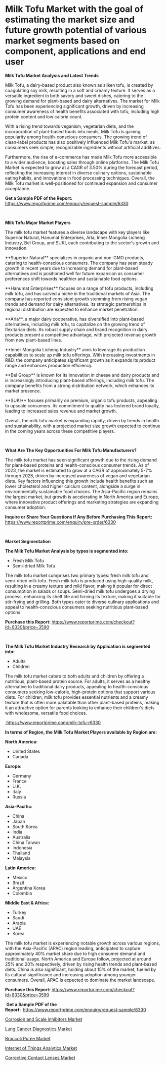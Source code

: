 <p><h1>Milk Tofu Market with the goal of estimating the market size and future growth potential of various market segments based on component, applications and end user</h1></p><p><strong>Milk Tofu Market Analysis and Latest Trends</strong></p>
<p><p>Milk Tofu, a dairy-based product also known as silken tofu, is created by coagulating soy milk, resulting in a soft and creamy texture. It serves as a versatile ingredient in both savory and sweet dishes, catering to the growing demand for plant-based and dairy alternatives. The market for Milk Tofu has been experiencing significant growth, driven by increasing consumer awareness of health benefits associated with tofu, including high protein content and low calorie count. </p><p>With a rising trend towards veganism, vegetarian diets, and the incorporation of plant-based foods into meals, Milk Tofu is gaining popularity among health-conscious consumers. The growing trend of clean-label products has also positively influenced Milk Tofu's market, as consumers seek simple, recognizable ingredients without artificial additives. </p><p>Furthermore, the rise of e-commerce has made Milk Tofu more accessible to a wider audience, boosting sales through online platforms. The Milk Tofu Market is expected to grow at a CAGR of 3.50% during the forecast period, reflecting the increasing interest in diverse culinary options, sustainable eating habits, and innovations in food processing techniques. Overall, the Milk Tofu market is well-positioned for continued expansion and consumer acceptance.</p></p>
<p><strong>Get a Sample PDF of the Report:&nbsp;</strong> <a href="https://www.reportprime.com/enquiry/request-sample/6330?utm_campaign=116&utm_medium=2&utm_source=Github&utm_content=ia&utm_term=15112024&utm_id=milk-tofu">https://www.reportprime.com/enquiry/request-sample/6330</a></p>
<p>&nbsp;</p>
<p><strong>Milk Tofu Major Market Players</strong></p>
<p><p>The milk tofu market features a diverse landscape with key players like Superior Natural, Hanumat Enterprises, Arla, Inner Mongolia Licheng Industry, Bel Group, and SUKI, each contributing to the sector's growth and innovation. </p><p>**Superior Natural** specializes in organic and non-GMO products, catering to health-conscious consumers. The company has seen steady growth in recent years due to increasing demand for plant-based alternatives and is positioned well for future expansion as consumer preferences shift towards healthier and sustainable food options.</p><p>**Hanumat Enterprises** focuses on a range of tofu products, including milk tofu, and has carved a niche in the traditional markets of Asia. The company has reported consistent growth stemming from rising vegan trends and demand for dairy alternatives. Its strategic partnerships in regional distribution are expected to enhance market penetration.</p><p>**Arla**, a major dairy cooperative, has diversified into plant-based alternatives, including milk tofu, to capitalize on the growing trend of flexitarian diets. Its robust supply chain and brand recognition in dairy products present a competitive advantage, with projected revenue growth from new plant-based lines.</p><p>**Inner Mongolia Licheng Industry** aims to leverage its production capabilities to scale up milk tofu offerings. With increasing investments in R&D, the company anticipates significant growth as it expands its product range and enhances production efficiency.</p><p>**Bel Group** is known for its innovation in cheese and dairy products and is increasingly introducing plant-based offerings, including milk tofu. The company benefits from a strong distribution network, which enhances its market presence.</p><p>**SUKI** focuses primarily on premium, organic tofu products, appealing to upscale consumers. Its commitment to quality has fostered brand loyalty, leading to increased sales revenue and market growth.</p><p>Overall, the milk tofu market is expanding rapidly, driven by trends in health and sustainability, with a projected market size growth expected to continue in the coming years across these competitive players.</p></p>
<p>&nbsp;</p>
<p><strong>What Are The Key Opportunities For Milk Tofu Manufacturers?</strong></p>
<p><p>The milk tofu market has seen significant growth due to the rising demand for plant-based proteins and health-conscious consumer trends. As of 2023, the market is estimated to grow at a CAGR of approximately 5-7% through 2028, driven by increased awareness of vegan and vegetarian diets. Key factors influencing this growth include health benefits such as lower cholesterol and higher calcium content, alongside a surge in environmentally sustainable food choices. The Asia-Pacific region remains the largest market, but growth is accelerating in North America and Europe, where innovative product offerings and marketing strategies are expanding consumer adoption.</p></p>
<p><strong>Inquire or Share Your Questions If Any Before Purchasing This Report:</strong> <a href="https://www.reportprime.com/enquiry/pre-order/6330?utm_campaign=116&utm_medium=2&utm_source=Github&utm_content=ia&utm_term=15112024&utm_id=milk-tofu">https://www.reportprime.com/enquiry/pre-order/6330</a></p>
<p>&nbsp;</p>
<p><strong>Market Segmentation</strong></p>
<p><strong>The Milk Tofu Market Analysis by types is segmented into:</strong></p>
<p><ul><li>Fresh Milk Tofu</li><li>Semi-dried Milk Tofu</li></ul></p>
<p><p>The milk tofu market comprises two primary types: fresh milk tofu and semi-dried milk tofu. Fresh milk tofu is produced using high-quality milk, resulting in a creamy texture and mild flavor, making it popular for direct consumption in salads or soups. Semi-dried milk tofu undergoes a drying process, enhancing its shelf life and firming its texture, making it suitable for stir-frying and grilling. Both types cater to diverse culinary applications and appeal to health-conscious consumers seeking nutritious plant-based options.</p></p>
<p><strong>Purchase this Report:&nbsp;</strong><a href="https://www.reportprime.com/checkout?id=6330&price=3590&utm_campaign=116&utm_medium=2&utm_source=Github&utm_content=ia&utm_term=15112024&utm_id=milk-tofu">https://www.reportprime.com/checkout?id=6330&price=3590</a></p>
<p>&nbsp;</p>
<p><strong>The Milk Tofu Market Industry Research by Application is segmented into:</strong></p>
<p><ul><li>Adults</li><li>Children</li></ul></p>
<p><p>The milk tofu market caters to both adults and children by offering a nutritious, plant-based protein source. For adults, it serves as a healthy alternative to traditional dairy products, appealing to health-conscious consumers seeking low-calorie, high-protein options that support various diets. For children, milk tofu provides essential nutrients and a creamy texture that is often more palatable than other plant-based proteins, making it an attractive option for parents looking to enhance their children's diets with wholesome, versatile food choices.</p></p>
<p><a href="https://www.reportprime.com/milk-tofu-r6330?utm_campaign=116&utm_medium=2&utm_source=Github&utm_content=ia&utm_term=15112024&utm_id=milk-tofu">&nbsp;https://www.reportprime.com/milk-tofu-r6330</a></p>
<p><strong>In terms of Region, the Milk Tofu Market Players available by Region are:</strong></p>
<p>
    <p> <strong> North America: </strong>
        <ul>
            <li>United States</li>
            <li>Canada</li>
        </ul>
        </p> 
    <p> <strong> Europe: </strong>
        <ul>
            <li>Germany</li>
            <li>France</li>
            <li>U.K.</li>
            <li>Italy</li>
            <li>Russia</li>
        </ul>
        </p> 
    <p> <strong> Asia-Pacific: </strong>
        <ul>
            <li>China</li>
            <li>Japan</li>
            <li>South Korea</li>
            <li>India</li>
            <li>Australia</li>
            <li>China Taiwan</li>
            <li>Indonesia</li>
            <li>Thailand</li>
            <li>Malaysia</li>
        </ul>
        </p> 
    <p> <strong> Latin America: </strong>
        <ul>
            <li>Mexico</li>
            <li>Brazil</li>
            <li>Argentina Korea</li>
            <li>Colombia</li>
        </ul>
        </p> 
    <p> <strong> Middle East & Africa: </strong>
        <ul>
            <li>Turkey</li>
            <li>Saudi</li>
            <li>Arabia</li>
            <li>UAE</li>
            <li>Korea</li>
        </ul>
    </p>
    </p>
<p><p>The milk tofu market is experiencing notable growth across various regions, with the Asia-Pacific (APAC) region leading, anticipated to capture approximately 40% market share due to high consumer demand and traditional usage. North America and Europe follow, projected at around 25% and 20% respectively, driven by rising health trends and plant-based diets. China is also significant, holding about 15% of the market, fueled by its cultural significance and increasing adoption among younger consumers. Overall, APAC is expected to dominate the market landscape.</p></p>
<p><strong>Purchase this Report: </strong><a href="https://www.reportprime.com/checkout?id=6330&price=3590&utm_campaign=116&utm_medium=2&utm_source=Github&utm_content=ia&utm_term=15112024&utm_id=milk-tofu">https://www.reportprime.com/checkout?id=6330&price=3590</a></p>
<p>&nbsp;<strong>Get a Sample PDF of the Report:&nbsp;&nbsp;</strong><a href="https://www.reportprime.com/enquiry/request-sample/6330?utm_campaign=116&utm_medium=2&utm_source=Github&utm_content=ia&utm_term=15112024&utm_id=milk-tofu">https://www.reportprime.com/enquiry/request-sample/6330</a></p>
<p><strong></strong></p>
<p><p><a href="https://www.linkedin.com/pulse/corrosion-scale-inhibitors-market-research-report-exploring-7ihrc?utm_campaign=116&utm_medium=2&utm_source=Github&utm_content=ia&utm_term=15112024&utm_id=milk-tofu">Corrosion and Scale Inhibitors Market</a></p><p><a href="https://issuu.com/reportprime-2/docs/lung-cancer-diagnostics-market-size_f599234860cf40?utm_campaign=116&utm_medium=2&utm_source=Github&utm_content=ia&utm_term=15112024&utm_id=milk-tofu">Lung Cancer Diagnostics Market</a></p><p><a href="https://github.com/ryanbell8967/Market-Research-Report-List-1/blob/main/broccoli-puree-market.md?utm_campaign=116&utm_medium=2&utm_source=Github&utm_content=ia&utm_term=15112024&utm_id=milk-tofu">Broccoli Puree Market</a></p><p><a href="https://issuu.com/reportprime-2/docs/internet-of-things-analytics-market_f6a4450b354abd?utm_campaign=116&utm_medium=2&utm_source=Github&utm_content=ia&utm_term=15112024&utm_id=milk-tofu">Internet of Things Analytics Market</a></p><p><a href="https://www.linkedin.com/pulse/strategic-insights-global-corrective-contact-lenses-market-trends-mex4c?utm_campaign=116&utm_medium=2&utm_source=Github&utm_content=ia&utm_term=15112024&utm_id=milk-tofu">Corrective Contact Lenses Market</a></p></p>